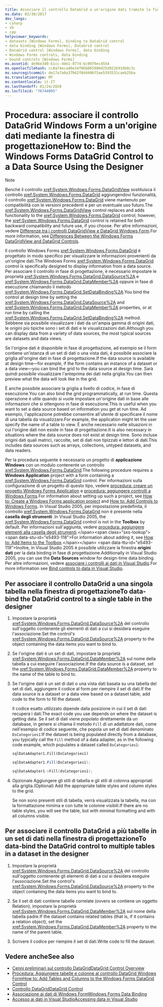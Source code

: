 ```yaml
---
title: Associare il controllo DataGrid a un'origine dati tramite la finestra di progettazione
ms.date: 03/30/2017
dev_langs:
- csharp
- vb
- cpp
helpviewer_keywords:
- datasets [Windows Forms], binding to DataGrid control
- data binding [Windows Forms], DataGrid control
- DataGrid control [Windows Forms], data binding
- Windows Forms controls, data binding
- bound controls [Windows Forms]
ms.assetid: 4e96e3d0-b1cc-4de1-8774-bc9970ec4554
ms.openlocfilehash: cc0a74eca40e34f06b065980d25d922b919b0c3c
ms.sourcegitcommit: de17a7a0a37042f0d4406f5ae5393531caeb25ba
ms.translationtype: MT
ms.contentlocale: it-IT
ms.lasthandoff: 01/24/2020
ms.locfileid: "76744095"
---
```

# <a name="how-to-bind-the-windows-forms-datagrid-control-to-a-data-source-using-the-designer"></a><span data-ttu-id="e5493-102">Procedura: associare il controllo DataGrid Windows Form a un'origine dati mediante la finestra di progettazione</span><span class="sxs-lookup"><span data-stu-id="e5493-102">How to: Bind the Windows Forms DataGrid Control to a Data Source Using the Designer</span></span>

> [!NOTE]
> <span data-ttu-id="e5493-103">Benché il controllo <xref:System.Windows.Forms.DataGridView> sostituisca il controllo <xref:System.Windows.Forms.DataGrid> aggiungendovi funzionalità, il controllo <xref:System.Windows.Forms.DataGrid> viene mantenuto per compatibilità con le versioni precedenti e per un eventuale uso futuro.</span><span class="sxs-lookup"><span data-stu-id="e5493-103">The <xref:System.Windows.Forms.DataGridView> control replaces and adds functionality to the <xref:System.Windows.Forms.DataGrid> control; however, the <xref:System.Windows.Forms.DataGrid> control is retained for both backward compatibility and future use, if you choose.</span></span> <span data-ttu-id="e5493-104">Per altre informazioni, vedere [Differenze tra i controlli DataGridView e DataGrid Windows Form](differences-between-the-windows-forms-datagridview-and-datagrid-controls.md).</span><span class="sxs-lookup"><span data-stu-id="e5493-104">For more information, see [Differences Between the Windows Forms DataGridView and DataGrid Controls](differences-between-the-windows-forms-datagridview-and-datagrid-controls.md).</span></span>

 <span data-ttu-id="e5493-105">Il controllo Windows Forms <xref:System.Windows.Forms.DataGrid> è progettato in modo specifico per visualizzare le informazioni provenienti da un'origine dati.</span><span class="sxs-lookup"><span data-stu-id="e5493-105">The Windows Forms <xref:System.Windows.Forms.DataGrid> control is specifically designed to display information from a data source.</span></span> <span data-ttu-id="e5493-106">Per associare il controllo in fase di progettazione, è necessario impostare le proprietà <xref:System.Windows.Forms.DataGrid.DataSource%2A> e <xref:System.Windows.Forms.DataGrid.DataMember%2A> oppure in fase di esecuzione chiamando il metodo <xref:System.Windows.Forms.DataGrid.SetDataBinding%2A>.</span><span class="sxs-lookup"><span data-stu-id="e5493-106">You bind the control at design time by setting the <xref:System.Windows.Forms.DataGrid.DataSource%2A> and <xref:System.Windows.Forms.DataGrid.DataMember%2A> properties, or at run time by calling the <xref:System.Windows.Forms.DataGrid.SetDataBinding%2A> method.</span></span> <span data-ttu-id="e5493-107">Sebbene sia possibile visualizzare i dati da un'ampia gamma di origini dati, le origini più tipiche sono i set di dati e le visualizzazioni dati.</span><span class="sxs-lookup"><span data-stu-id="e5493-107">Although you can display data from a variety of data sources, the most typical sources are datasets and data views.</span></span>

 <span data-ttu-id="e5493-108">Se l'origine dati è disponibile in fase di progettazione, ad esempio se il form contiene un'istanza di un set di dati o una vista dati, è possibile associare la griglia all'origine dati in fase di progettazione.</span><span class="sxs-lookup"><span data-stu-id="e5493-108">If the data source is available at design time—for example, if the form contains an instance of a dataset or a data view—you can bind the grid to the data source at design time.</span></span> <span data-ttu-id="e5493-109">Sarà quindi possibile visualizzare l'anteprima dei dati nella griglia.</span><span class="sxs-lookup"><span data-stu-id="e5493-109">You can then preview what the data will look like in the grid.</span></span>

 <span data-ttu-id="e5493-110">È anche possibile associare la griglia a livello di codice, in fase di esecuzione.</span><span class="sxs-lookup"><span data-stu-id="e5493-110">You can also bind the grid programmatically, at run time.</span></span> <span data-ttu-id="e5493-111">Questa operazione è utile quando si vuole impostare un'origine dati in base alle informazioni che si ottengono in fase di esecuzione.</span><span class="sxs-lookup"><span data-stu-id="e5493-111">This is useful when you want to set a data source based on information you get at run time.</span></span> <span data-ttu-id="e5493-112">Ad esempio, l'applicazione potrebbe consentire all'utente di specificare il nome di una tabella da visualizzare.</span><span class="sxs-lookup"><span data-stu-id="e5493-112">For example, the application might let the user specify the name of a table to view.</span></span> <span data-ttu-id="e5493-113">È anche necessario nelle situazioni in cui l'origine dati non esiste in fase di progettazione.</span><span class="sxs-lookup"><span data-stu-id="e5493-113">It is also necessary in situations where the data source does not exist at design time.</span></span> <span data-ttu-id="e5493-114">Sono incluse origini dati quali matrici, raccolte, set di dati non tipizzati e lettori di dati.</span><span class="sxs-lookup"><span data-stu-id="e5493-114">This includes data sources such as arrays, collections, untyped datasets, and data readers.</span></span>

 <span data-ttu-id="e5493-115">Per la procedura seguente è necessario un progetto di **applicazione Windows** con un modulo contenente un controllo <xref:System.Windows.Forms.DataGrid>.</span><span class="sxs-lookup"><span data-stu-id="e5493-115">The following procedure requires a **Windows Application** project with a form containing a <xref:System.Windows.Forms.DataGrid> control.</span></span> <span data-ttu-id="e5493-116">Per informazioni sulla configurazione di un progetto di questo tipo, vedere [procedura: creare un progetto Windows Forms Application](/visualstudio/ide/step-1-create-a-windows-forms-application-project) e [procedura: aggiungere controlli a Windows Forms](how-to-add-controls-to-windows-forms.md).</span><span class="sxs-lookup"><span data-stu-id="e5493-116">For information about setting up such a project, see [How to: Create a Windows Forms application project](/visualstudio/ide/step-1-create-a-windows-forms-application-project) and [How to: Add Controls to Windows Forms](how-to-add-controls-to-windows-forms.md).</span></span> <span data-ttu-id="e5493-117">In Visual Studio 2005, per impostazione predefinita, il controllo <xref:System.Windows.Forms.DataGrid> non è presente nella **casella degli strumenti** .</span><span class="sxs-lookup"><span data-stu-id="e5493-117">In Visual Studio 2005, the <xref:System.Windows.Forms.DataGrid> control is not in the **Toolbox** by default.</span></span> <span data-ttu-id="e5493-118">Per informazioni sull'aggiunta, vedere [procedura: aggiungere elementi alla casella degli strumenti](https://docs.microsoft.com/previous-versions/visualstudio/visual-studio-2010/ms165355(v=vs.100)).</span><span class="sxs-lookup"><span data-stu-id="e5493-118">For information about adding it, see [How to: Add Items to the Toolbox](https://docs.microsoft.com/previous-versions/visualstudio/visual-studio-2010/ms165355(v=vs.100)).</span></span> <span data-ttu-id="e5493-119">Inoltre, in Visual Studio 2005 è possibile utilizzare la finestra **origini dati** per la data binding in fase di progettazione.</span><span class="sxs-lookup"><span data-stu-id="e5493-119">Additionally in Visual Studio 2005, you can use the **Data Sources** window for design-time data binding.</span></span> <span data-ttu-id="e5493-120">Per altre informazioni, vedere [associare i controlli ai dati in Visual Studio](/visualstudio/data-tools/bind-controls-to-data-in-visual-studio).</span><span class="sxs-lookup"><span data-stu-id="e5493-120">For more information see [Bind controls to data in Visual Studio](/visualstudio/data-tools/bind-controls-to-data-in-visual-studio).</span></span>

## <a name="to-data-bind-the-datagrid-control-to-a-single-table-in-the-designer"></a><span data-ttu-id="e5493-121">Per associare il controllo DataGrid a una singola tabella nella finestra di progettazione</span><span class="sxs-lookup"><span data-stu-id="e5493-121">To data-bind the DataGrid control to a single table in the designer</span></span>

1. <span data-ttu-id="e5493-122">Impostare la proprietà <xref:System.Windows.Forms.DataGrid.DataSource%2A> del controllo sull'oggetto contenente gli elementi di dati a cui si desidera eseguire l'associazione.</span><span class="sxs-lookup"><span data-stu-id="e5493-122">Set the control's <xref:System.Windows.Forms.DataGrid.DataSource%2A> property to the object containing the data items you want to bind to.</span></span>

2. <span data-ttu-id="e5493-123">Se l'origine dati è un set di dati, impostare la proprietà <xref:System.Windows.Forms.DataGrid.DataMember%2A> sul nome della tabella a cui eseguire l'associazione.</span><span class="sxs-lookup"><span data-stu-id="e5493-123">If the data source is a dataset, set the <xref:System.Windows.Forms.DataGrid.DataMember%2A> property to the name of the table to bind to.</span></span>

3. <span data-ttu-id="e5493-124">Se l'origine dati è un set di dati o una vista dati basata su una tabella del set di dati, aggiungere il codice al form per riempire il set di dati.</span><span class="sxs-lookup"><span data-stu-id="e5493-124">If the data source is a dataset or a data view based on a dataset table, add code to the form to fill the dataset.</span></span>

     <span data-ttu-id="e5493-125">Il codice esatto utilizzato dipende dalla posizione in cui il set di dati recupera i dati.</span><span class="sxs-lookup"><span data-stu-id="e5493-125">The exact code you use depends on where the dataset is getting data.</span></span> <span data-ttu-id="e5493-126">Se il set di dati viene popolato direttamente da un database, in genere si chiama il metodo `Fill` di un adattatore dati, come nell'esempio di codice seguente, che popola un set di dati denominato `DsCategories1`:</span><span class="sxs-lookup"><span data-stu-id="e5493-126">If the dataset is being populated directly from a database, you typically call the `Fill` method of a data adapter, as in the following code example, which populates a dataset called `DsCategories1`:</span></span>

    ```vb
    sqlDataAdapter1.Fill(DsCategories1)
    ```

    ```csharp
    sqlDataAdapter1.Fill(DsCategories1);
    ```

    ```cpp
    sqlDataAdapter1->Fill(dsCategories1);
    ```

4. <span data-ttu-id="e5493-127">Opzionale Aggiungere gli stili di tabella e gli stili di colonna appropriati alla griglia.</span><span class="sxs-lookup"><span data-stu-id="e5493-127">(Optional) Add the appropriate table styles and column styles to the grid.</span></span>

     <span data-ttu-id="e5493-128">Se non sono presenti stili di tabella, verrà visualizzata la tabella, ma con la formattazione minima e con tutte le colonne visibili.</span><span class="sxs-lookup"><span data-stu-id="e5493-128">If there are no table styles, you will see the table, but with minimal formatting and with all columns visible.</span></span>

## <a name="to-data-bind-the-datagrid-control-to-multiple-tables-in-a-dataset-in-the-designer"></a><span data-ttu-id="e5493-129">Per associare il controllo DataGrid a più tabelle in un set di dati nella finestra di progettazione</span><span class="sxs-lookup"><span data-stu-id="e5493-129">To data-bind the DataGrid control to multiple tables in a dataset in the designer</span></span>

1. <span data-ttu-id="e5493-130">Impostare la proprietà <xref:System.Windows.Forms.DataGrid.DataSource%2A> del controllo sull'oggetto contenente gli elementi di dati a cui si desidera eseguire l'associazione.</span><span class="sxs-lookup"><span data-stu-id="e5493-130">Set the control's <xref:System.Windows.Forms.DataGrid.DataSource%2A> property to the object containing the data items you want to bind to.</span></span>

2. <span data-ttu-id="e5493-131">Se il set di dati contiene tabelle correlate (ovvero se contiene un oggetto Relation), impostare la proprietà <xref:System.Windows.Forms.DataGrid.DataMember%2A> sul nome della tabella padre.</span><span class="sxs-lookup"><span data-stu-id="e5493-131">If the dataset contains related tables (that is, if it contains a relation object), set the <xref:System.Windows.Forms.DataGrid.DataMember%2A> property to the name of the parent table.</span></span>

3. <span data-ttu-id="e5493-132">Scrivere il codice per riempire il set di dati.</span><span class="sxs-lookup"><span data-stu-id="e5493-132">Write code to fill the dataset.</span></span>

## <a name="see-also"></a><span data-ttu-id="e5493-133">Vedere anche</span><span class="sxs-lookup"><span data-stu-id="e5493-133">See also</span></span>

- [<span data-ttu-id="e5493-134">Cenni preliminari sul controllo DataGrid</span><span class="sxs-lookup"><span data-stu-id="e5493-134">DataGrid Control Overview</span></span>](datagrid-control-overview-windows-forms.md)
- [<span data-ttu-id="e5493-135">Procedura: Aggiungere tabelle e colonne al controllo DataGrid Windows Form</span><span class="sxs-lookup"><span data-stu-id="e5493-135">How to: Add Tables and Columns to the Windows Forms DataGrid Control</span></span>](how-to-add-tables-and-columns-to-the-windows-forms-datagrid-control.md)
- [<span data-ttu-id="e5493-136">Controllo DataGrid</span><span class="sxs-lookup"><span data-stu-id="e5493-136">DataGrid Control</span></span>](datagrid-control-windows-forms.md)
- [<span data-ttu-id="e5493-137">Associazione ai dati di Windows Form</span><span class="sxs-lookup"><span data-stu-id="e5493-137">Windows Forms Data Binding</span></span>](../windows-forms-data-binding.md)
- [<span data-ttu-id="e5493-138">Accesso ai dati in Visual Studio</span><span class="sxs-lookup"><span data-stu-id="e5493-138">Accessing data in Visual Studio</span></span>](/visualstudio/data-tools/accessing-data-in-visual-studio)
